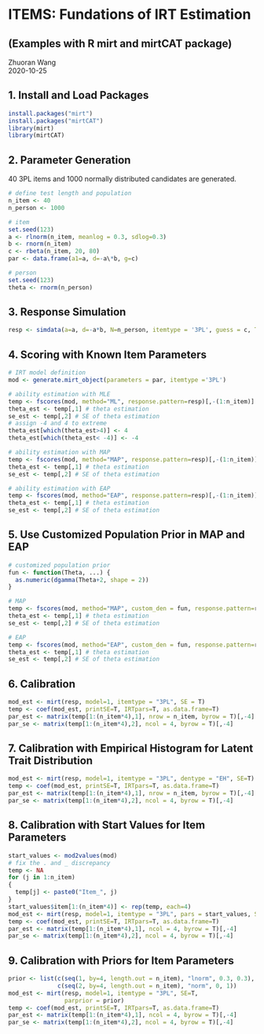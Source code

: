 # ITEMS: Fundations of IRT Estimation 
## (Examples with R mirt and mirtCAT package)

Zhuoran Wang\
2020-10-25

## 1. Install and Load Packages
```r
install.packages("mirt")
install.packages("mirtCAT")
library(mirt)
library(mirtCAT)
```

## 2. Parameter Generation
40 3PL items and 1000 normally distributed candidates are generated.
```r
# define test length and population
n_item <- 40
n_person <- 1000

# item
set.seed(123)
a <- rlnorm(n_item, meanlog = 0.3, sdlog=0.3)
b <- rnorm(n_item)
c <- rbeta(n_item, 20, 80)
par <- data.frame(a1=a, d=-a\*b, g=c)

# person
set.seed(123)
theta <- rnorm(n_person)
```

## 3. Response Simulation
```r
resp <- simdata(a=a, d=-a*b, N=n_person, itemtype = '3PL', guess = c, Theta=matrix(theta))

```

## 4. Scoring with Known Item Parameters
```r
# IRT model definition
mod <- generate.mirt_object(parameters = par, itemtype ='3PL')

# ability estimation with MLE 
temp <- fscores(mod, method="ML", response.pattern=resp)[,-(1:n_item)] # exclude response matrix
theta_est <- temp[,1] # theta estimation
se_est <- temp[,2] # SE of theta estimation
# assign -4 and 4 to extreme
theta_est[which(theta_est>4)] <- 4
theta_est[which(theta_est< -4)] <- -4

# ability estimation with MAP 
temp <- fscores(mod, method="MAP", response.pattern=resp)[,-(1:n_item)] # exclude response matrix
theta_est <- temp[,1] # theta estimation
se_est <- temp[,2] # SE of theta estimation

# ability estimation with EAP
temp <- fscores(mod, method="EAP", response.pattern=resp)[,-(1:n_item)] # exclude response matrix
theta_est <- temp[,1] # theta estimation
se_est <- temp[,2] # SE of theta estimation
```

## 5. Use Customized Population Prior in MAP and EAP
```r
# customized population prior
fun <- function(Theta, ...) {
  as.numeric(dgamma(Theta+2, shape = 2))
}

# MAP
temp <- fscores(mod, method="MAP", custom_den = fun, response.pattern=resp)[,-(1:n_item)]
theta_est <- temp[,1] # theta estimation
se_est <- temp[,2] # SE of theta estimation

# EAP
temp <- fscores(mod, method="EAP", custom_den = fun, response.pattern=resp)[,-(1:n_item)]
theta_est <- temp[,1] # theta estimation
se_est <- temp[,2] # SE of theta estimation
```

## 6. Calibration
```r
mod_est <- mirt(resp, model=1, itemtype = "3PL", SE = T)
temp <- coef(mod_est, printSE=T, IRTpars=T, as.data.frame=T)
par_est <- matrix(temp[1:(n_item*4),1], nrow = n_item, byrow = T)[,-4] # in a,b,c format
par_se <- matrix(temp[1:(n_item*4),2], ncol = 4, byrow = T)[,-4]
```

## 7. Calibration with Empirical Histogram for Latent Trait Distribution 
```r
mod_est <- mirt(resp, model=1, itemtype = "3PL", dentype = "EH", SE=T)
temp <- coef(mod_est, printSE=T, IRTpars=T, as.data.frame=T)
par_est <- matrix(temp[1:(n_item*4),1], nrow = n_item, byrow = T)[,-4] # in a,b,c format
par_se <- matrix(temp[1:(n_item*4),2], ncol = 4, byrow = T)[,-4]
```

## 8. Calibration with Start Values for Item Parameters
```r
start_values <- mod2values(mod)
# fix the . and _ discrepancy
temp <- NA
for (j in 1:n_item)
{
  temp[j] <- paste0("Item_", j)
}
start_values$item[1:(n_item*4)] <- rep(temp, each=4)
mod_est <- mirt(resp, model=1, itemtype = "3PL", pars = start_values, SE=T)
temp <- coef(mod_est, printSE=T, IRTpars=T, as.data.frame=T)
par_est <- matrix(temp[1:(n_item*4),1], ncol = 4, byrow = T)[,-4]
par_se <- matrix(temp[1:(n_item*4),2], ncol = 4, byrow = T)[,-4]
```

## 9. Calibration with Priors for Item Parameters
```r
prior <- list(c(seq(1, by=4, length.out = n_item), "lnorm", 0.3, 0.3),
              c(seq(2, by=4, length.out = n_item), "norm", 0, 1))
mod_est <- mirt(resp, model=1, itemtype = "3PL", SE=T,
                parprior = prior)
temp <- coef(mod_est, printSE=T, IRTpars=T, as.data.frame=T)
par_est <- matrix(temp[1:(n_item*4),1], ncol = 4, byrow = T)[,-4]
par_se <- matrix(temp[1:(n_item*4),2], ncol = 4, byrow = T)[,-4]
```
